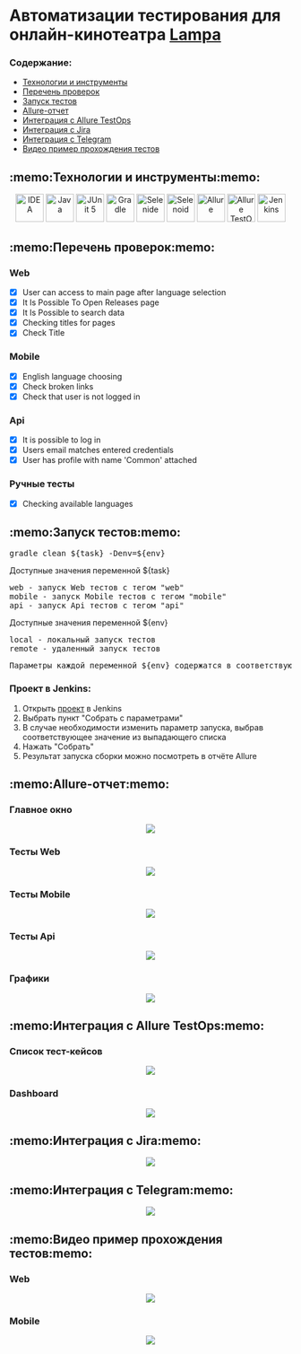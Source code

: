 <h1> Автоматизации тестирования для онлайн-кинотеатра <a href="http://lampa.mx/">Lampa</a></h1>

<h3>Содержание:</h3>

<ul>
<li><a href="#tools">Технологии и инструменты</a></li>
<li><a href="#checks">Перечень проверок</a></li>
<li><a href="#launch">Запуск тестов</a></li>
<li><a href="#report">Allure-отчет</a></li>
<li><a href="#testops">Интеграция с Allure TestOps</a></li>
<li><a href="#jira">Интеграция с Jira</a></li>
<li><a href="#telegram">Интеграция с Telegram</a></li>
<li><a href="#video">Видео пример прохождения тестов</a></li>
</ul>

<h2 name="tools">:memo:Технологии и инструменты:memo:</h2>

<p align="center">
<a href="https://www.jetbrains.com/idea/"><img src="media/logo/Idea.svg" width="50" height="50"  alt="IDEA"/></a>
<a href="https://www.java.com/"><img src="media/logo/Java.svg" width="50" height="50"  alt="Java"/></a>
<a href="https://junit.org/junit5/"><img src="media/logo/Junit5.svg" width="50" height="50"  alt="JUnit 5"/></a>
<a href="https://gradle.org/"><img src="media/logo/Gradle.svg" width="50" height="50"  alt="Gradle"/></a>
<a href="https://selenide.org/"><img src="media/logo/Selenide.svg" width="50" height="50"  alt="Selenide"/></a>
<a href="https://aerokube.com/selenoid/"><img src="media/logo/Selenoid.svg" width="50" height="50"  alt="Selenoid"/></a>
<a href="https://github.com/allure-framework/allure2"><img src="media/logo/Allure.svg" width="50" height="50"  alt="Allure"/></a>
<a href="https://qameta.io/"><img src="media/logo/Allure_TO.svg" width="50" height="50"  alt="Allure TestOps"/></a>
<a href="https://www.jenkins.io/"><img src="media/logo/Jenkins.svg" width="50" height="50"  alt="Jenkins"/></a>
</p>

<h2 name="checks">:memo:Перечень проверок:memo:</h2>
<h3>Web</h3>

- [x] User can access to main page after language selection
- [x] It Is Possible To Open Releases page
- [x] It Is Possible to search data
- [x] Checking titles for pages
- [x] Check Title

<h3>Mobile</h3>

- [x] English language choosing
- [x] Check broken links
- [x] Check that user is not logged in

<h3>Api</h3>

- [x] It is possible to log in
- [x] Users email matches entered credentials
- [x] User has profile with name 'Common' attached

<h3>Ручные тесты</h3>

- [x] Checking available languages

<h2 name="launch">:memo:Запуск тестов:memo:</h2>

<pre>
gradle clean ${task} -Denv=${env}
</pre>

Доступные значения переменной ${task}

<pre>
web - запуск Web тестов с тегом "web"
mobile - запуск Mobile тестов с тегом "mobile"
api - запуск Api тестов с тегом "api"
</pre>

Доступные значения переменной ${env}

<pre>
local - локальный запуск тестов
remote - удаленный запуск тестов
</pre>

<pre>
Параметры каждой переменной ${env} содержатся в соответствующем файле .properties, расположенном в ресурсах
</pre>

<h3>Проект в Jenkins:</h3>
<ol>
<li>Открыть <a target="_blank" href="https://jenkins.autotests.cloud/job/001-sergeyZhiharev-final/">проект</a> в Jenkins</li>
<li>Выбрать пункт "Собрать с параметрами"</li>
<li>В случае необходимости изменить параметр запуска, выбрав соответствующее значение из выпадающего списка</li>
<li>Нажать "Собрать"</li>
<li>Результат запуска сборки можно посмотреть в отчёте Allure</li>
</ol>

<h2 name="report">:memo:Allure-отчет:memo:</h2>

<h3>Главное окно</h3>

<p align="center">
<img src="media/allure_report/report1.png">
</p>

<h3>Тесты Web</h3>

<p align="center">
<img src="media/allure_report/report2.png">
</p>

<h3>Тесты Mobile</h3>

<p align="center">
<img src="media/allure_report/report3.png">
</p>

<h3>Тесты Api</h3>

<p align="center">
<img src="media/allure_report/report4.png">
</p>

<h3>Графики</h3>

<p align="center">
<img src="media/allure_report/report5.png">
</p>


<h2 name="testops">:memo:Интеграция с Allure TestOps:memo:</h2>
<h3>Список тест-кейсов</h3>
<p align="center">
<img src="media/testops/testops.png">
</p>

<h3>Dashboard</h3>
<p align="center">
<img src="media/testops/testops2.png">
</p>

<h2 name="jira">:memo:Интеграция с Jira:memo:</h2>
<p align="center">
<img src="media/jira/jira.png" >
</p>

<h2 name="telegram">:memo:Интеграция с Telegram:memo:</h2>
<p align="center">
<img src="media/telegram/telegram.png" >
</p>

<h2 name="video">:memo:Видео пример прохождения тестов:memo:</h2>
<h3>Web</h3>
<p align="center">
<img src="media/video1.gif">
</p>
<h3>Mobile</h3>
<p align="center">
<img src="media/video2.gif">
</p>